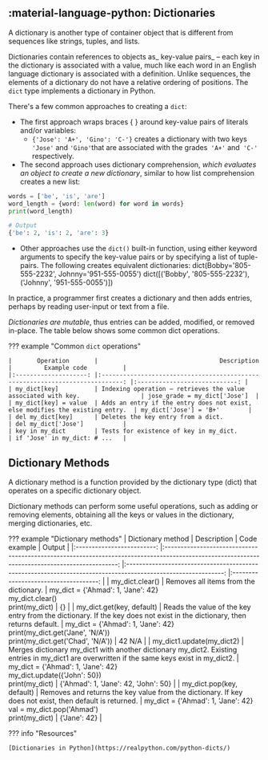 ## :material-language-python: Dictionaries

A dictionary is another type of container object that is different from sequences like strings, tuples, and lists. 

Dictionaries contain references to objects as_ key-value pairs_ – each key in the dictionary is associated with a value, much like each word in an English language dictionary is associated with a definition. Unlike sequences, the elements of a dictionary do not have a relative ordering of positions. The `dict` type implements a dictionary in Python.

There's a few common approaches to creating a `dict`:

- The first approach wraps braces { } around key-value pairs of literals and/or variables:
  -  `{'Jose': 'A+', 'Gino': 'C-'}` creates a dictionary with two keys `'Jose'` and `'Gino'`that are associated with the grades` 'A+'` and` 'C-'` respectively.
- The second approach uses dictionary comprehension, _which evaluates an object to create a new dictionary_, similar to how list comprehension creates a new list:

``` python
words = ['be', 'is', 'are'] 
word_length = {word: len(word) for word in words} 
print(word_length) 

# Output
{'be': 2, 'is': 2, 'are': 3}
```

- Other approaches use the `dict()` built-in function, using either keyword arguments to specify the key-value pairs or by specifying a list of tuple-pairs. The following creates equivalent dictionaries:
dict(Bobby='805-555-2232', Johnny='951-555-0055')
dict([('Bobby', '805-555-2232'), ('Johnny', '951-555-0055')])

In practice, a programmer first creates a dictionary and then adds entries, perhaps by reading user-input or text from a file.

_Dictionaries are mutable_, thus entries can be added, modified, or removed in-place. The table below shows some common dict operations.

??? example "Common `dict` operations"

    |       Operation      	|                                  Description                                 	|         Example code         	|
    |:--------------------:	|:----------------------------------------------------------------------------:	|:----------------------------:	|
    | my_dict[key]         	| Indexing operation – retrieves the value associated with key.                	| jose_grade = my_dict['Jose'] 	|
    | my_dict[key] = value 	| Adds an entry if the entry does not exist, else modifies the existing entry. 	| my_dict['Jose'] = 'B+'       	|
    | del my_dict[key]     	| Deletes the key entry from a dict.                                           	| del my_dict['Jose']          	|
    | key in my_dict       	| Tests for existence of key in my_dict.                                       	| if 'Jose' in my_dict: # ...  	|

## Dictionary Methods

A dictionary method is a function provided by the dictionary type (dict) that operates on a specific dictionary object. 

Dictionary methods can perform some useful operations, such as adding or removing elements, obtaining all the keys or values in the dictionary, merging dictionaries, etc.

??? example "Dictionary methods"
    |     Dictionary method     	|                                                                  Description                                                                  	|                                                 Code example                                                 	|                Output                	|
    |:-------------------------:	|:---------------------------------------------------------------------------------------------------------------------------------------------:	|:------------------------------------------------------------------------------------------------------------:	|:------------------------------------:	|
    | my_dict.clear()           	| Removes all items from the dictionary.                                                                                                        	| my_dict = {'Ahmad': 1, 'Jane': 42}<br>my_dict.clear()<br>print(my_dict)                                      	| {}                                   	|
    | my_dict.get(key, default) 	| Reads the value of the key entry from the dictionary. If the key does not exist in the dictionary, then returns default.                      	| my_dict = {'Ahmad': 1, 'Jane': 42}<br>print(my_dict.get('Jane', 'N/A'))<br>print(my_dict.get('Chad', 'N/A')) 	| 42 N/A                               	|
    | my_dict1.update(my_dict2) 	| Merges dictionary my_dict1 with another dictionary my_dict2. Existing entries in my_dict1 are overwritten if the same keys exist in my_dict2. 	| my_dict = {'Ahmad': 1, 'Jane': 42}<br>my_dict.update({'John': 50})<br>print(my_dict)                         	| {'Ahmad': 1, 'Jane': 42, 'John': 50} 	|
    | my_dict.pop(key, default) 	| Removes and returns the key value from the dictionary. If key does not exist, then default is returned.                                       	| my_dict = {'Ahmad': 1, 'Jane': 42}<br>val = my_dict.pop('Ahmad')<br>print(my_dict)                           	| {'Jane': 42}                         	|

??? info "Resources"

    [Dictionaries in Python](https://realpython.com/python-dicts/)
